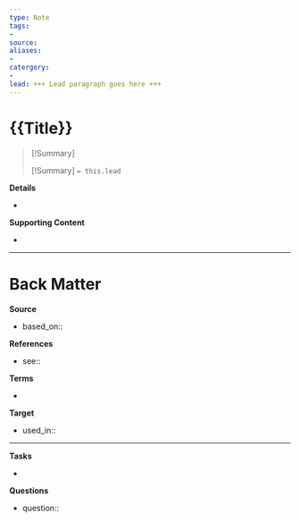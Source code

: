 ```yaml
---
type: Note
tags:
-
source: 
aliases: 
-
catergory: 
-
lead: +++ Lead paragraph goes here +++
---
```

<!--  See "Template Help" below for using properties -->

# {{Title}}

<!--  Most essential idea from "lead"-key  in properties section -->
> [!Summary]
>
> [!Summary]
> `= this.lead`

**Details**
<!-- Main content in body of my note  -->
- 

**Supporting Content**
<!-- Supporting content in tail of my note  -->
- 

---
# Back Matter

**Source**
<!-- Always keep a link to the source- --> 
- based_on::

**References**
<!-- Links to pages not referenced in the content. see: [[related note]] because <reason> -->
- see:: 

**Terms**
<!-- Links to definition pages. -->
- 

**Target**
<!-- Link to project note or externaly published content. -->
- used_in::

---
**Tasks**
<!-- What remains to be done with this note? --> 
- 

**Questions**
<!-- What remains for you to consider? --> 
- question::

